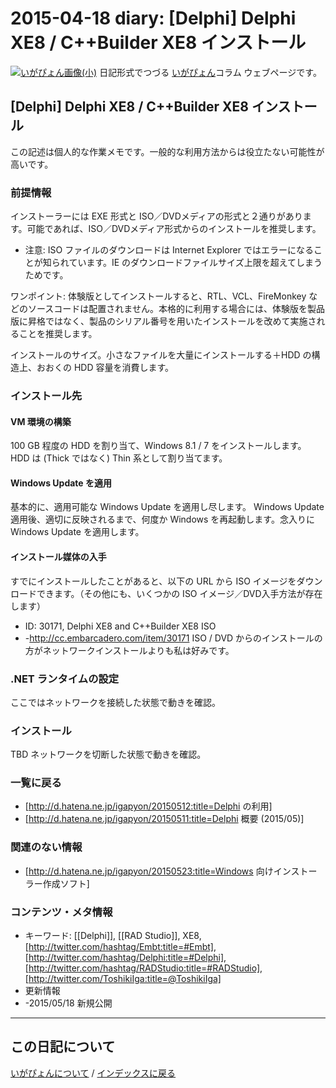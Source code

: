 2015-04-18 diary: [Delphi] Delphi XE8 / C++Builder XE8 インストール
=====================================================================================================
[![いがぴょん画像(小)](https://igapyon.github.io/diary/images/iga200306s.jpg "いがぴょん")](https://igapyon.github.io/diary/memo/memoigapyon.html) 日記形式でつづる [いがぴょん](https://igapyon.github.io/diary/memo/memoigapyon.html)コラム ウェブページです。

## [Delphi] Delphi XE8 / C++Builder XE8 インストール

この記述は個人的な作業メモです。一般的な利用方法からは役立たない可能性が高いです。

### 前提情報

インストーラーには EXE 形式と ISO／DVDメディアの形式と２通りがあります。可能であれば、ISO／DVDメディア形式からのインストールを推奨します。
* 注意: ISO ファイルのダウンロードは Internet Explorer ではエラーになることが知られています。IE のダウンロードファイルサイズ上限を超えてしまうためです。

ワンポイント: 体験版としてインストールすると、RTL、VCL、FireMonkey などのソースコードは配置されません。本格的に利用する場合には、体験版を製品版に昇格ではなく、製品のシリアル番号を用いたインストールを改めて実施されることを推奨します。

インストールのサイズ。小さなファイルを大量にインストールする＋HDD の構造上、おおくの HDD 容量を消費します。


### インストール先


#### VM 環境の構築

100 GB 程度の HDD を割り当て、Windows 8.1 / 7 をインストールします。HDD は (Thick ではなく) Thin 系として割り当てます。


#### Windows Update を適用

基本的に、適用可能な Windows Update を適用し尽します。
Windows Update 適用後、適切に反映されるまで、何度か Windows を再起動します。念入りに Windows Update を適用します。


#### インストール媒体の入手

すでにインストールしたことがあると、以下の URL から ISO イメージをダウンロードできます。（その他にも、いくつかの ISO イメージ／DVD入手方法が存在します）
* ID: 30171, Delphi XE8 and C++Builder XE8 ISO
* -http://cc.embarcadero.com/item/30171
ISO / DVD からのインストールの方がネットワークインストールよりも私は好みです。


### .NET ランタイムの設定

ここではネットワークを接続した状態で動きを確認。


### インストール

TBD ネットワークを切断した状態で動きを確認。


### 一覧に戻る

* [http://d.hatena.ne.jp/igapyon/20150512:title=Delphi の利用]
* [http://d.hatena.ne.jp/igapyon/20150511:title=Delphi 概要 (2015/05)]


### 関連のない情報

* [http://d.hatena.ne.jp/igapyon/20150523:title=Windows 向けインストーラー作成ソフト]


### コンテンツ・メタ情報

* キーワード: [[Delphi]], [[RAD Studio]], XE8, [http://twitter.com/hashtag/Embt:title=#Embt], [http://twitter.com/hashtag/Delphi:title=#Delphi], [http://twitter.com/hashtag/RADStudio:title=#RADStudio], [http://twitter.com/ToshikiIga:title=@ToshikiIga]
* 更新情報
* -2015/05/18 新規公開


----------------------------------------------------------------------------------------------------

## この日記について
[いがぴょんについて](http://www.igapyon.jp/igapyon/diary/memo/memoigapyon.html) / [インデックスに戻る](https://igapyon.github.io/diary/idxall.html)
